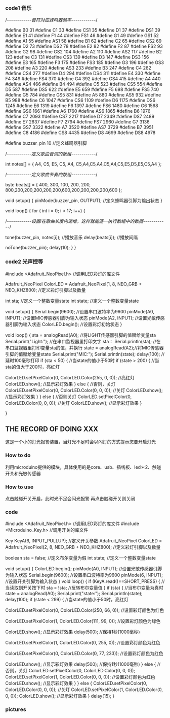 ### code1 音乐
/*------------音符对应蜂鸣器频率------------*/

#define B0  31
#define C1  33
#define CS1 35
#define D1  37
#define DS1 39
#define E1  41
#define F1  44
#define FS1 46
#define G1  49
#define GS1 52
#define A1  55
#define AS1 58
#define B1  62
#define C2  65
#define CS2 69
#define D2  73
#define DS2 78
#define E2  82
#define F2  87
#define FS2 93
#define G2  98
#define GS2 104
#define A2  110
#define AS2 117
#define B2  123
#define C3  131
#define CS3 139
#define D3  147
#define DS3 156
#define E3  165
#define F3  175
#define FS3 185
#define G3  196
#define GS3 208
#define A3  220
#define AS3 233
#define B3  247
#define C4  262
#define CS4 277
#define D4  294
#define DS4 311
#define E4  330
#define F4  349
#define FS4 370
#define G4  392
#define GS4 415
#define A4  440
#define AS4 466
#define B4  494
#define C5  523
#define CS5 554
#define D5  587
#define DS5 622
#define E5  659
#define F5  698
#define FS5 740
#define G5  784
#define GS5 831
#define A5  880
#define AS5 932
#define B5  988
#define C6  1047
#define CS6 1109
#define D6  1175
#define DS6 1245
#define E6  1319
#define F6  1397
#define FS6 1480
#define G6  1568
#define GS6 1661
#define A6  1760
#define AS6 1865
#define B6  1976
#define C7  2093
#define CS7 2217
#define D7  2349
#define DS7 2489
#define E7  2637
#define F7  2794
#define FS7 2960
#define G7  3136
#define GS7 3322
#define A7  3520
#define AS7 3729
#define B7  3951
#define C8  4186
#define CS8 4435
#define D8  4699
#define DS8 4978

#define buzzer_pin 10 //定义蜂鸣器引脚

/*------------定义歌曲音调的数组------------*/

int notes[] = {
A4, C5, E5, C5, A4, C5,A4,C5,A4,C5,A4,C5,E5,D5,E5,C5,A4
};

/*------------定义歌曲节奏的数组------------*/

byte beats[] = {
400, 300, 100, 200, 200, 800,200,200,200,200,200,600,200,200,200,200,600
};

void setup() {
pinMode(buzzer_pin, OUTPUT); //定义蜂鸣器引脚为输出状态
}

void loop() {
for ( int i = 0; i < 17; i++) {

/*------------设置i在歌曲长度内递增，这样就能逐一执行数组中的数据------------*/

tone(buzzer_pin, notes[i]); //播放音乐
delay(beats[i]); //播放间隔

noTone(buzzer_pin);
delay(10);
}
}


### code2 光声控等
#include <Adafruit_NeoPixel.h>  //调用LED彩灯的库文件

Adafruit_NeoPixel ColorLED = Adafruit_NeoPixel(1, 8, NEO_GRB + NEO_KHZ800);
//定义彩灯引脚以及数量

int sta; //定义一个整数变量state
int state; //定义一个整数变量state

void setup() {
Serial.begin(9600); //设置串口波特率为9600
pinMode(A0, INPUT); //设置MIC传感器引脚为输入状态
pinMode(A2, INPUT); //设置光敏传感器引脚为输入状态
ColorLED.begin(); //设置彩灯初始状态
}

void loop() {
sta = analogRead(A0); //将LIGHT传感器引脚的值赋给变量sta
Serial.print("Light:"); //在串口监视器里打印文字 sta：
Serial.println(sta); //在串口监视器里打印变量sta的值，并换行
state = analogRead(A2);//将MIC传感器引脚的值赋给变量state
Serial.print("MIC:");
Serial.println(state);
delay(100); //延时100毫秒打印
if (sta < 50) { //当state的值小于50时
if (state > 200) { //当sta的值大于200时，亮红灯

ColorLED.setPixelColor(0, ColorLED.Color(255, 0, 0)); //亮红灯
ColorLED.show();  //显示彩灯效果
}
else { //否则，关灯
ColorLED.setPixelColor(0, ColorLED.Color(0, 0, 0));  //关灯
ColorLED.show();  //显示彩灯效果
}
} else { //否则关灯
ColorLED.setPixelColor(0, ColorLED.Color(0, 0, 0));  //关灯
ColorLED.show(); //显示彩灯效果
}

}



## THE RECORD OF DOING XXX

这是一个小的灯光报警装置，当灯光不足时会以闪灯的方式提示您要开启灯光




### How to do

利用microduino提供的模块，具体使用的是core、usb、插线板、led＊2、触碰开关和光敏传感器



### How to use

点击触碰开关开启，此时光不足会闪光报警
再点击触碰开关则关闭

### code

#include <Adafruit_NeoPixel.h>  //调用LED彩灯的库文件
#include <Microduino_Key.h> //调用开关的库文件

Key KeyA(6, INPUT_PULLUP); //定义开关参数
Adafruit_NeoPixel ColorLED = Adafruit_NeoPixel(2, 8, NEO_GRB + NEO_KHZ800);
//定义彩灯引脚以及数量

boolean sta = false; //定义布尔变量为假
int state; //定义一个整数变量state

void setup()
{
ColorLED.begin();
pinMode(A0, INPUT); //设置光敏传感器引脚为输入状态
Serial.begin(9600); //设置串口波特率为9600
pinMode(6, INPUT); //设置开关引脚为输入状态
}
void loop()
{
if (KeyA.read()==SHORT_PRESS) { //当读取到开关按下时
sta = !sta; //反转布尔变量值
}
if (sta) { //当布尔变量为真时
state = analogRead(A0);
Serial.print("state:");
Serial.println(state);
delay(100);
if (state < 299) { //当state的值小于50时，亮红灯

ColorLED.setPixelColor(0, ColorLED.Color(250, 66, 0));  //设置彩灯颜色为红色

ColorLED.setPixelColor(1, ColorLED.Color(111, 99, 0));  //设置彩灯颜色为绿色

ColorLED.show();  //显示彩灯效果
delay(500);  //保持1秒(1000毫秒)

ColorLED.setPixelColor(1, ColorLED.Color(0, 255, 0));  //设置彩灯颜色为红色

ColorLED.setPixelColor(0, ColorLED.Color(0, 77, 233));  //设置彩灯颜色为红色

ColorLED.show();  //显示彩灯效果
delay(500);  //保持1秒(1000毫秒)
} else { //否则，关灯
ColorLED.setPixelColor(0, ColorLED.Color(0, 0, 0)); 
ColorLED.setPixelColor(1, ColorLED.Color(0, 0, 0)); //设置彩灯颜色为红色
ColorLED.show();  //显示彩灯效果
} } else {
ColorLED.setPixelColor(0, ColorLED.Color(0, 0, 0)); //关灯
ColorLED.setPixelColor(1, ColorLED.Color(0, 0, 0));
ColorLED.show();  //显示彩灯效果
}
delay(15);
}


### pictures
